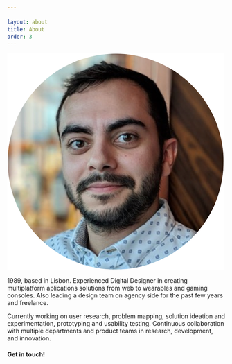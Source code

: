 ```yaml
---

layout: about
title: About
order: 3
---
```

![about](/assets/images/about.png)

1989, based in Lisbon. Experienced Digital Designer in creating multiplatform aplications solutions from web to wearables and gaming consoles. Also leading a design team on agency side for the past few years and freelance. 

Currently working on user research, problem mapping, solution ideation and experimentation, prototyping and usability testing. Continuous collaboration with multiple departments and product teams in research, development, and innovation.

#### **Get in touch!** 



